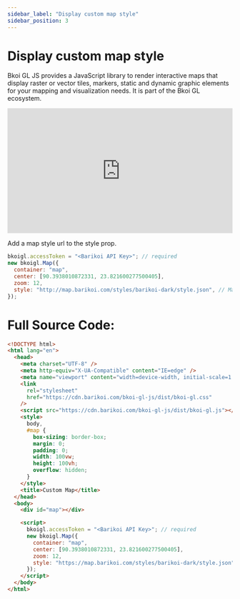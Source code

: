 ```yaml
---
sidebar_label: "Display custom map style"
sidebar_position: 3
---
```


<head>
  <title>Barikoi Documentation</title>
</head>

# Display custom map style

Bkoi GL JS provides a JavaScript library to render interactive maps that display raster or vector tiles, markers, static and dynamic graphic elements for your mapping and visualization needs. It is part of the Bkoi GL ecosystem.

<iframe
src="https://barikoi.com:8080/custom-map-styles" width="100%" height="280px" frameborder="0" style={{border: "4px solid gray"}} allowfullscreen></iframe>
<br/>

Add a map style url to the style prop.

```js
bkoigl.accessToken = "<Barikoi API Key>"; // required
new bkoigl.Map({
  container: "map",
  center: [90.3938010872331, 23.821600277500405],
  zoom: 12,
  style: "http://map.barikoi.com/styles/barikoi-dark/style.json", // Map Style Url. Need accessToken for mapbox URL.
});
```

# Full Source Code:

```html
<!DOCTYPE html>
<html lang="en">
  <head>
    <meta charset="UTF-8" />
    <meta http-equiv="X-UA-Compatible" content="IE=edge" />
    <meta name="viewport" content="width=device-width, initial-scale=1.0" />
    <link
      rel="stylesheet"
      href="https://cdn.barikoi.com/bkoi-gl-js/dist/bkoi-gl.css"
    />
    <script src="https://cdn.barikoi.com/bkoi-gl-js/dist/bkoi-gl.js"></script>
    <style>
      body,
      #map {
        box-sizing: border-box;
        margin: 0;
        padding: 0;
        width: 100vw;
        height: 100vh;
        overflow: hidden;
      }
    </style>
    <title>Custom Map</title>
  </head>
  <body>
    <div id="map"></div>

    <script>
      bkoigl.accessToken = "<Barikoi API Key>"; // required
      new bkoigl.Map({
        container: "map",
        center: [90.3938010872331, 23.821600277500405],
        zoom: 12,
        style: "https://map.barikoi.com/styles/barikoi-dark/style.json", // Map Style Url. Need accessToken for mapbox URL.
      });
    </script>
  </body>
</html>
```
